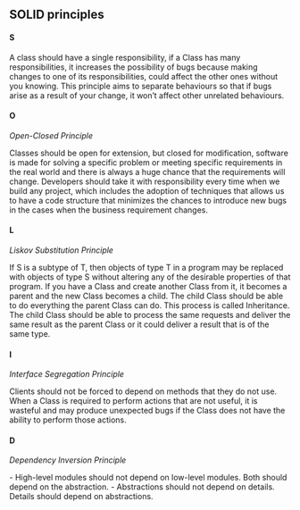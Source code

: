 ## SOLID principles

#### S
<p>A class should have a single responsibility, if a Class has many responsibilities, it increases the possibility of bugs because making changes to one of its responsibilities, could affect the other ones without you knowing.
This principle aims to separate behaviours so that if bugs arise as a result of your change, it won’t affect other unrelated behaviours.</p>

#### O
*Open-Closed Principle*
<p>Classes should be open for extension, but closed for modification,  
software is made for solving a specific problem or meeting specific requirements in the real world and there is always a huge chance that the requirements will change.
Developers should take it with responsibility every time when we build any project, which includes the adoption of techniques that allows us to have a code structure that minimizes the chances to introduce new bugs in the cases when the business requirement changes.
</p>

#### L
*Liskov Substitution Principle*
<p>If S is a subtype of T, then objects of type T in a program may be replaced with objects of type S without altering any of the desirable properties of that program. 
If you have a Class and create another Class from it, it becomes a parent and the new Class becomes a child. The child Class should be able to do everything the parent Class can do. This process is called Inheritance.
The child Class should be able to process the same requests and deliver the same result as the parent Class or it could deliver a result that is of the same type.</p>

#### I
*Interface Segregation Principle*
<p>Clients should not be forced to depend on methods that they do not use. 
When a Class is required to perform actions that are not useful, it is wasteful and may produce unexpected bugs if the Class does not have the ability to perform those actions.</p>

#### D
*Dependency Inversion Principle*
<p>
  - High-level modules should not depend on low-level modules. Both should depend on the abstraction.
  - Abstractions should not depend on details. Details should depend on abstractions.</P>
